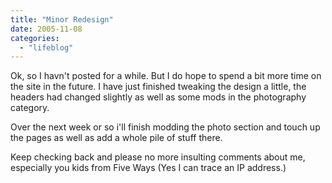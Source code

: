 ```yaml
---
title: "Minor Redesign"
date: 2005-11-08
categories: 
  - "lifeblog"
---
```


Ok, so I havn't posted for a while. But I do hope to spend a bit more time on the site in the future. I have just finished tweaking the design a little, the headers had changed slightly as well as some mods in the photography category.

Over the next week or so i'll finish modding the photo section and touch up the pages as well as add a whole pile of stuff there.

Keep checking back and please no more insulting comments about me, especially you kids from Five Ways (Yes I can trace an IP address.)
